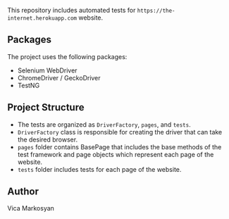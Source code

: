 This repository includes automated tests for `https://the-internet.herokuapp.com` website.

## Packages

The project uses the following packages:
* Selenium WebDriver
* ChromeDriver / GeckoDriver
* TestNG


## Project Structure

* The tests are organized as `DriverFactory`, `pages`, and `tests`.  
* `DriverFactory` class is responsible for creating the driver that can take the desired browser.
* `pages` folder contains BasePage that includes the base methods of the test framework 
and page objects which represent each page of the website.
* `tests` folder includes tests for each page of the website.

## Author
Vica Markosyan